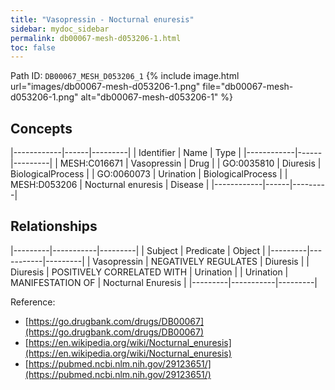 ```yaml
---
title: "Vasopressin - Nocturnal enuresis"
sidebar: mydoc_sidebar
permalink: db00067-mesh-d053206-1.html
toc: false 
---
```



Path ID: `DB00067_MESH_D053206_1`
{% include image.html url="images/db00067-mesh-d053206-1.png" file="db00067-mesh-d053206-1.png" alt="db00067-mesh-d053206-1" %}

## Concepts

|------------|------|---------|
| Identifier | Name | Type    |
|------------|------|---------|
| MESH:C016671 | Vasopressin | Drug |
| GO:0035810 | Diuresis | BiologicalProcess |
| GO:0060073 | Urination | BiologicalProcess |
| MESH:D053206 | Nocturnal enuresis | Disease |
|------------|------|---------|

## Relationships

|---------|-----------|---------|
| Subject | Predicate | Object  |
|---------|-----------|---------|
| Vasopressin | NEGATIVELY REGULATES | Diuresis |
| Diuresis | POSITIVELY CORRELATED WITH | Urination |
| Urination | MANIFESTATION OF | Nocturnal Enuresis |
|---------|-----------|---------|

Reference: 
  - [https://go.drugbank.com/drugs/DB00067](https://go.drugbank.com/drugs/DB00067)
  - [https://en.wikipedia.org/wiki/Nocturnal_enuresis](https://en.wikipedia.org/wiki/Nocturnal_enuresis)
  - [https://pubmed.ncbi.nlm.nih.gov/29123651/](https://pubmed.ncbi.nlm.nih.gov/29123651/)
